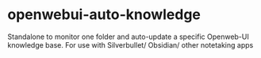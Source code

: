 # openwebui-auto-knowledge

Standalone to monitor one folder and auto-update a specific Openweb-UI knowledge base. For use with Silverbullet/ Obsidian/ other notetaking apps